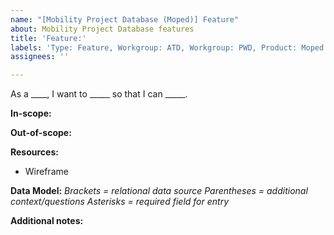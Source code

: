 ```yaml
---
name: "[Mobility Project Database (Moped)] Feature"
about: Mobility Project Database features
title: 'Feature:'
labels: 'Type: Feature, Workgroup: ATD, Workgroup: PWD, Product: Moped'
assignees: ''

---
```


As a ____, I want to _____ so that I can _____.


**In-scope:**


**Out-of-scope:**


**Resources:**
- Wireframe


**Data Model:**
_Brackets = relational data source
Parentheses = additional context/questions
Asterisks = required field for entry_


**Additional notes:**
